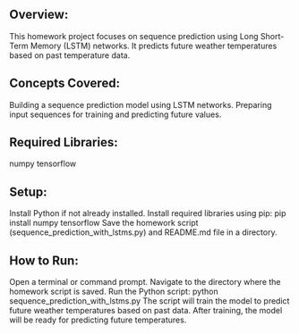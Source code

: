 ## Overview:

 This homework project focuses on sequence prediction using Long Short-Term Memory (LSTM) networks. It predicts future weather temperatures based on past temperature data.

## Concepts Covered:

Building a sequence prediction model using LSTM networks.
Preparing input sequences for training and predicting future values.

## Required Libraries:

numpy
tensorflow

## Setup:

Install Python if not already installed.
Install required libraries using pip: pip install numpy tensorflow
Save the homework script (sequence_prediction_with_lstms.py) and README.md file in a directory.

## How to Run:

Open a terminal or command prompt.
Navigate to the directory where the homework script is saved.
Run the Python script: python sequence_prediction_with_lstms.py
The script will train the model to predict future weather temperatures based on past data.
After training, the model will be ready for predicting future temperatures.
